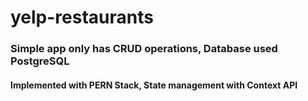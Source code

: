 # yelp-restaurants

### Simple app only has CRUD operations, Database used PostgreSQL
#### Implemented with PERN Stack, State management with Context API

